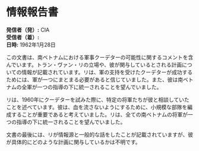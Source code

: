 # 情報報告書

**発信者（発）:** CIA  
**受信者（着）:**  
**日時:** 1962年1月28日  

この文書は、南ベトナムにおける軍事クーデターの可能性に関するコメントを含んでいます。トラン・ヴァン・リの立場や、彼が関与しているとされる計画についての情報が記載されています。リは、軍の支持を受けたクーデターが成功するためには、軍が一つにまとまる必要があると信じていました。また、彼は南ベトナムの全軍が一つの指導の下に統一されることを望んでいました。

リは、1960年にクーデターを試みた際に、特定の将軍たちが彼と相談していたことを述べています。彼は、血を流さないようにするために、小規模な部隊を編成することが重要であると考えていました。リは、全ての南ベトナムの将軍が一つの指導の下に統一されることを望んでいました。

文書の最後には、リが情報源と一般的な話をしたことが記載されていますが、彼が具体的にどのような計画に関与しているかは不明です。